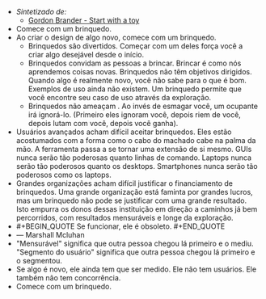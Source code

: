 - *Sintetizado de:*
	- [Gordon Brander - Start with a toy](https://gordonbrander.com/pattern/start-with-a-toy/)
- Comece com um brinquedo.
- Ao criar o design de algo novo, comece com um brinquedo.
	- Brinquedos são divertidos. Começar com um deles força você a criar algo desejável desde o início.
	- Brinquedos convidam as pessoas a brincar. Brincar é como nós aprendemos coisas novas.
	  Brinquedos não têm objetivos dirigidos. Quando algo é realmente novo, você não sabe para o que é bom. Exemplos de uso ainda não existem. Um brinquedo permite que você encontre seu caso de uso através da exploração.
	- Brinquedos não ameaçam . Ao invés de esmagar você, um ocupante irá ignorá-lo. (Primeiro eles ignoram você, depois riem de você, depois lutam com você, depois você ganha).
- Usuários avançados acham difícil aceitar brinquedos. Eles estão acostumados com a forma como o cabo do machado cabe na palma da mão. A ferramenta passa a se tornar uma extensão de si mesmo. GUIs nunca serão tão poderosas quanto linhas de comando. Laptops nunca serão tão poderosos quanto os desktops. Smartphones nunca serão tão poderosos como os laptops.
- Grandes organizações acham difícil justificar o financiamento de brinquedos. Uma grande organização está faminta por grandes lucros, mas um brinquedo não pode se justificar com uma grande resultado. Isto empurra os donos dessas instituição em direção a caminhos já bem percorridos, com resultados mensuráveis e longe da exploração.
- #+BEGIN_QUOTE
  Se funcionar, ele é obsoleto.
  #+END_QUOTE
- — Marshall Mcluhan
- "Mensurável" significa que outra pessoa chegou lá primeiro e o mediu. "Segmento do usuário" significa que outra pessoa chegou lá primeiro e o segmentou.
- Se algo é novo, ele ainda tem que ser medido. Ele não tem usuários. Ele também não tem concorrência.
- Comece com um brinquedo.